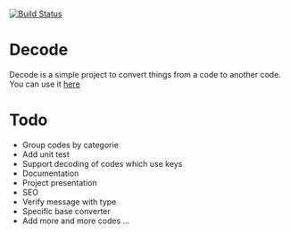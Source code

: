 [![Build Status](https://travis-ci.org/ShiiFu/decode.svg?branch=gh-pages)](https://travis-ci.org/ShiiFu/decode)

# Decode

Decode is a simple project to convert things from a code to another code.  
You can use it [here](https://shiifu.github.io/decode/)


# Todo

- Group codes by categorie
- Add unit test
- Support decoding of codes which use keys
- Documentation
- Project presentation
- SEO
- Verify message with type
- Specific base converter
- Add more and more codes ...